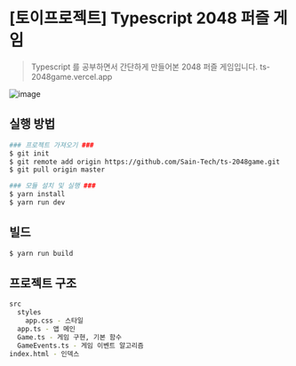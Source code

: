 # [토이프로젝트] Typescript 2048 퍼즐 게임

> Typescript 를 공부하면서 간단하게 만들어본 2048 퍼즐 게임입니다.
> ts-2048game.vercel.app

![image](https://user-images.githubusercontent.com/5365310/161766156-f95f2250-8420-4562-9cc2-2cd1cda45269.png)

## 실행 방법

```sh
### 프로젝트 가져오기 ###
$ git init
$ git remote add origin https://github.com/Sain-Tech/ts-2048game.git
$ git pull origin master

### 모듈 설치 및 실행 ###
$ yarn install
$ yarn run dev
```

## 빌드

```sh
$ yarn run build
```

## 프로젝트 구조

```sh
src
  styles
    app.css - 스타일
  app.ts - 앱 메인
  Game.ts - 게임 구현, 기본 함수
  GameEvents.ts - 게임 이벤트 알고리즘
index.html - 인덱스
```
